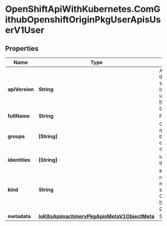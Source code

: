 # OpenShiftApiWithKubernetes.ComGithubOpenshiftOriginPkgUserApisUserV1User

## Properties
Name | Type | Description | Notes
------------ | ------------- | ------------- | -------------
**apiVersion** | **String** | APIVersion defines the versioned schema of this representation of an object. Servers should convert recognized schemas to the latest internal value, and may reject unrecognized values. More info: http://releases.k8s.io/HEAD/docs/devel/api-conventions.md#resources | [optional] 
**fullName** | **String** | FullName is the full name of user | [optional] 
**groups** | **[String]** | Groups specifies group names this user is a member of. This field is deprecated and will be removed in a future release. Instead, create a Group object containing the name of this User. | 
**identities** | **[String]** | Identities are the identities associated with this user | 
**kind** | **String** | Kind is a string value representing the REST resource this object represents. Servers may infer this from the endpoint the client submits requests to. Cannot be updated. In CamelCase. More info: http://releases.k8s.io/HEAD/docs/devel/api-conventions.md#types-kinds | [optional] 
**metadata** | [**IoK8sApimachineryPkgApisMetaV1ObjectMeta**](IoK8sApimachineryPkgApisMetaV1ObjectMeta.md) | Standard object&#39;s metadata. | [optional] 


